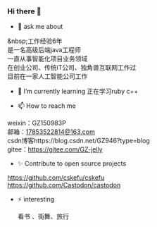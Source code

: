 ### Hi there 👋

- 💬 ask me about
  
 &amp;nbsp;工作经验6年</br>
 是一名高级后端java工程师</br>
 一直从事智能化项目业务领域</br>
 在创业公司、传统iT公司、独角兽互联网工作过</br>
 目前在一家人工智能公司工作</br>
 
- 🌱 I’m currently learning
 正在学习ruby c++</br>

- 📫 How to reach me
  
 weixin：GZ150983P</br>
 邮箱：17853522814@163.com</br>
 csdn博客https://blog.csdn.net/GZ946?type=blog</br>
 gitee：https://gitee.com/GZ-jelly</br>

- ✨ Contribute to open source projects
  
 https://github.com/cskefu/cskefu</br>
 https://github.com/Castodon/castodon</br>
   
- ⚡ interesting
  
  看书 、街舞、旅行 

